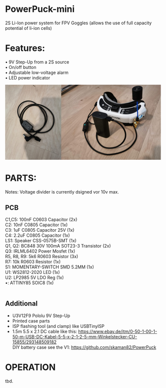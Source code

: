 # PowerPuck-mini
2S Li-Ion power system for FPV Goggles (allows the use of full capacity potential of li-ion cells)

# Features:
• 9V Step-Up from a 2S source <br>
• On/off button<br>
• Adjustable low-voltage alarm<br>
• LED power indicator<br>

<img src="https://raw.githubusercontent.com/skaman82/PowerPuck-mini/master/img/PP.jpg"/>

# PARTS:
Notes: Voltage divider is currently dsigned vor 10v max. <br>

## PCB
C1,C5: 		100nF C0603 Capacitor (2x)<br>
C2: 		10nF C0805 Capacitor (1x)<br>
C3: 		1uF C0805 Capacitor 25V (1x)<br>
C4: 		2.2uF C0805 Capacitor (1x)<br>
LS1: 		Speaker CSS-0575B-SMT (1x)<br>
Q1, Q2:		BC848 30V 100mA SOT23-3 Transistor (2x)<br>
Q3: 		IRLML6402 Power Mosfet (1x)<br>
R5, R8, R9:	5k6 R0603 Resistor (3x)<br>
R7: 		10k R0603 Resistor (1x)<br>
S1: 		MOMENTARY-SWITCH SMD 5.2MM (1x)<br>
U1: 		WS2812-2020 LED (1x)<br>
U2: 		LP2985 5V LDO Reg (1x)<br>
•: 		ATTINY85 SOIC8 (1x)<br><br>

## Additional
+ U3V12F9		Pololu 9V Step-Up<br>
+ Printed case parts<br>
+ ISP flashing tool (and clamp) like USBTinyISP<br>
+ 1.5m 5.5 x 2.1 DC cable like this: https://www.ebay.de/itm/0-50-1-00-1-50-m-USB-DC-Kabel-5-5-x-2-1-2-5-mm-Winkelstecker-CU-15855/293148509182<br>
DIY battery case see the V1: https://github.com/skaman82/PowerPuck<br>


# OPERATION
tbd.
